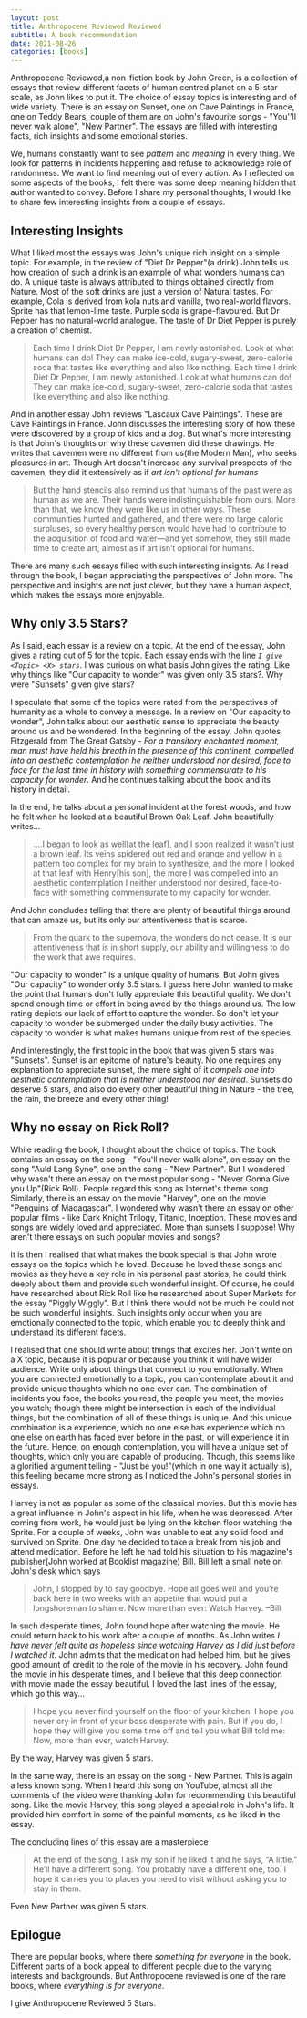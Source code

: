 ```yaml
---
layout: post
title: Anthropocene Reviewed Reviewed
subtitle: A book recommendation
date: 2021-08-26
categories: [books]
---
```



Anthropocene Reviewed,a non-fiction book by John Green, is a collection of essays that review different facets of human centred planet on a 5-star scale, as John likes to put it. The choice of essay topics is interesting and of wide variety. There is an essay on Sunset, one on Cave Paintings in France, one on Teddy Bears, couple of them are on John's favourite songs - "You''ll never walk alone", "New Partner". The essays are filled with interesting facts, rich insights and some emotional stories. 

We, humans constantly want to see *pattern* and *meaning* in every thing. We look for patterns in incidents happening and refuse to acknowledge role of randomness. We want to find meaning out of every action. As I reflected on some aspects of the books, I felt there was some deep meaning hidden that author wanted to convey. Before I share my personal thoughts, I would like to share few interesting insights from a couple of essays.

## Interesting Insights

What I liked most the essays was John's unique rich insight on a simple topic. For example, in the review of "Diet Dr Pepper"(a drink) John tells us how creation of such a drink is an example of what wonders humans can do.  A unique taste is always attributed to things obtained directly from Nature. Most of the soft drinks are just a version of Natural tastes. For example, Cola is derived from kola nuts and vanilla, two real-world flavors. Sprite has that lemon-lime taste. Purple soda is grape-flavoured. But Dr Pepper has no natural-world analogue. The taste of Dr Diet Pepper is purely a creation of chemist.

> Each time I drink Diet Dr Pepper, I am newly astonished. Look at what humans can do! They can make ice-cold, sugary-sweet, zero-calorie soda that tastes like everything and also like nothing. Each time I drink Diet Dr Pepper, I am newly astonished. Look at what humans can do! They can make ice-cold, sugary-sweet, zero-calorie soda that tastes like everything and also like nothing.

And in another essay John reviews "Lascaux Cave Paintings". These are Cave Paintings in France. John discusses the interesting story of how these were discovered by a group of kids and a dog. But what's more interesting is that John's thoughts on why these cavemen did these drawings. He writes that cavemen were no different from us(the Modern Man), who seeks pleasures in art. Though Art doesn't increase any survival prospects of the cavemen, they did it extensively as if *art isn't optional for humans*

> But the hand stencils also remind us that humans of the past were as human as we are. Their hands were indistinguishable from ours. More than that, we know they were like us in other ways. These communities hunted and gathered, and there were no large caloric surpluses, so every healthy person would have had to contribute to the acquisition of food and water—and yet somehow, they still made time to create art, almost as if art isn’t optional for humans.

There are many such essays filled with such interesting insights. As I read through the book, I began appreciating the perspectives of John more. The perspective and insights are not just clever, but they have a human aspect, which makes the essays more enjoyable.

## Why only 3.5 Stars?

As I said, each essay is a review on a topic. At the end of the essay, John gives a rating out of 5 for the topic. Each essay ends with the line *`I give <Topic> <X> stars`*. I was curious on what basis John gives the rating. Like why things like "Our capacity to wonder" was given only 3.5 stars?. Why were "Sunsets" given give stars? 

I speculate that some of the topics were rated from the perspectives of humanity as a whole to convey a message. In a review on "Our capacity to wonder", John talks about our aesthetic sense to appreciate the beauty around us and be wondered. In the beginning of the essay, John quotes Fitzgerald from The Great Gatsby - *For a transitory enchanted moment, man must have held his breath in the presence of this continent, compelled into an aesthetic contemplation he neither understood nor desired, face to face for the last time in history with something commensurate to his capacity for wonder*. And he continues talking about the book and its history in detail. 

In the end, he talks about a personal incident at the forest woods, and how he felt when he looked at a beautiful Brown Oak Leaf. John beautifully writes...

>  ....I began to look as well[at the leaf], and I soon realized it wasn’t just a brown leaf. Its veins spidered out red and orange and yellow in a pattern too complex for my brain to synthesize, and the more I looked at that leaf with Henry[his son], the more I was compelled into an aesthetic contemplation I neither understood nor desired, face-to-face with something commensurate to my capacity for wonder.

And John concludes telling that there are plenty of beautiful things around that can amaze us, but its only our attentiveness that is scarce. 

> From the quark to the supernova, the wonders do not cease. It is our attentiveness that is in short supply, our ability and willingness to do the work that awe requires.

"Our capacity to wonder" is a unique quality of humans. But John gives "Our capacity" to wonder only 3.5 stars. I guess here John wanted to make the point that humans don't fully appreciate this beautiful quality. We don't spend enough time or effort in being awed by the things around us. The low rating depicts our lack of effort to capture the wonder. So don't let your capacity to wonder be submerged under the daily busy activities. The capacity to wonder is what makes humans unique from rest of the species.

And interestingly, the first topic in the book that was given 5 stars was "Sunsets". Sunset is an epitome of nature's beauty. No one requires any explanation to appreciate sunset, the mere sight of it *compels one into aesthetic contemplation that is neither understood nor desired*. Sunsets do deserve 5 stars, and also do every other beautiful thing in Nature - the tree, the rain, the breeze and every other thing!

## Why no essay on Rick Roll?

While reading the book, I thought about the choice of topics. The book contains an essay on the song - "You'll never walk alone", on essay on the song "Auld Lang Syne", one on the song - "New Partner". But I wondered why wasn't there an essay on the most popular song - "Never Gonna Give you Up"(Rick Roll). People regard this song as Internet's theme song. Similarly, there is an essay on the movie "Harvey", one on the movie "Penguins of Madagascar". I wondered why wasn't there an essay on other popular films - like Dark Knight Trilogy, Titanic, Inception. These movies and songs are widely loved and appreciated. More than sunsets I suppose! Why aren't there essays on such popular movies and songs?

It is then I realised that what makes the book special is that John wrote essays on the topics which he loved. Because he loved these songs and movies as they have a key role in his personal past stories, he could think deeply about them and provide such wonderful insight. Of course, he could have researched about Rick Roll like he researched about Super Markets for the essay "Piggly Wiggly". But I think there would not be much he could not be such wonderful insights. Such insights only occur when you are emotionally connected to the topic, which enable you to deeply think and understand its different facets.

I realised that one should write about things that excites her. Don't write on a X topic, because it is popular or because you think it will have wider audience. Write only about things that connect to you emotionally. When you are connected emotionally to a topic, you can contemplate about it and provide unique thoughts which no one ever can. The combination of incidents you face, the books you read, the people you meet, the movies you watch; though there might be intersection in each of the individual things, but the combination of all of these things is unique. And this unique combination is a experience, which no one else has experience which no one else on earth has faced ever before in the past, or will experience it in the future. Hence, on enough contemplation, you will have a unique set of thoughts, which only you are capable of producing. Though, this seems like a glorified argument telling - "Just be you!"(which in one way it actually is), this feeling became more strong as I noticed the John's personal stories in essays. 

Harvey is not as popular as some of the classical movies. But this movie has a great influence in John's aspect in his life, when he was depressed. After coming from work, he would just be lying on the kitchen floor watching the Sprite. For a couple of weeks, John was unable to eat any solid food and survived on Sprite. One day he decided to take a break from his job and attend medication. Before he left he had told his situation to his magazine's publisher(John worked at Booklist magazine) Bill. Bill left a small note on John's desk which says

> John, I stopped by to say goodbye. Hope all goes well and you’re back here in two weeks with an appetite that would put a longshoreman to shame. Now more than ever: Watch Harvey. –Bill 

In such desperate times, John found hope after watching the movie. He could return back to his work after a couple of months.  As John writes *I have never felt quite as hopeless since watching Harvey as I did just before I watched it*. John admits that the medication had helped him, but he gives good amount of credit to the role of the movie in his recovery. John found the movie in his desperate times, and I believe that this deep connection with movie made the essay beautiful. I loved the last lines of the essay, which go this way...

> I hope you never find yourself on the floor of your kitchen. I hope you never cry in front of your boss desperate with pain. But if you do, I hope they will give you some time off and tell you what Bill told me: Now, more than ever, watch Harvey.

By the way, Harvey was given 5 stars.

In the same way, there is an essay on the song - New Partner. This is again a less known song. When I heard this song on YouTube, almost all the comments of the video were thanking John for recommending this beautiful song. Like the movie Harvey, this song played a special role in John's life. It provided him comfort in some of the painful moments, as he liked in the essay.

The concluding lines of this essay are a masterpiece

> At the end of the song, I ask my son if he liked it and he says, “A little.” He’ll have a different song. You probably have a different one, too. I hope it carries you to places you need to visit without asking you to stay in them.

Even New Partner was given 5 stars. 

## Epilogue

There are popular books, where there *something for everyone* in the book. Different parts of a book appeal to different people due to the varying interests and backgrounds. But Anthropocene reviewed is one of the rare books, where *everything is for everyone*.

I give Anthropocene Reviewed 5 Stars.


